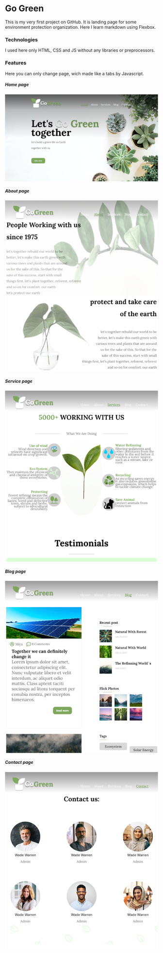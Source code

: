 # Go Green
This is my very first project on GitHub. It is landing page for some environment protection organization. Here I learn markdown using Flexbox. 

### Technologies

I used here only HTML, CSS and JS without any libraries or preprocessors.

### Features
Here you can only change page, wich made like a tabs by Javascript. 

##### Home page

![Go Green Home](https://github.com/Egor-Gaidiuchenko/goGreen/blob/main/forReadme/screenshotHome.png?raw=true)

##### About page

![Go Green About](https://github.com/Egor-Gaidiuchenko/goGreen/blob/main/forReadme/screenshotAbout.png?raw=true)

##### Service page

![Go Green Service](https://github.com/Egor-Gaidiuchenko/goGreen/blob/main/forReadme/screenshotServices.png?raw=true)

##### Blog page

![Go Green Blog](https://github.com/Egor-Gaidiuchenko/goGreen/blob/main/forReadme/screenshotBlog.png?raw=true)

##### Contact page

![Go Green Contact](https://github.com/Egor-Gaidiuchenko/goGreen/blob/main/forReadme/screenshotContacts.png?raw=true)
